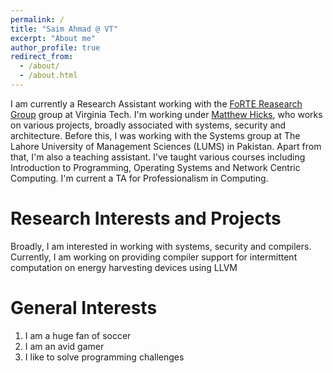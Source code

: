 ```yaml
---
permalink: /
title: "Saim Ahmad @ VT"
excerpt: "About me"
author_profile: true
redirect_from: 
  - /about/
  - /about.html
---
```


I am currently a Research Assistant working with the [FoRTE Reasearch Group](https://github.com/FoRTE-Research) group at Virginia Tech. I'm working under [Matthew Hicks](http://www.impedimenttoprogress.com/), who works on various projects, broadly associated with systems, security and architecture. Before this, I was working with the Systems group at The Lahore University of Management Sciences (LUMS) in Pakistan. Apart from that, I'm also a teaching assistant. I've taught various courses including Introduction to Programming, Operating Systems and Network Centric Computing. I'm current a TA for Professionalism in Computing.

Research Interests and Projects
======
Broadly, I am interested in working with systems, security and compilers. Currently, I am working on providing compiler support for intermittent computation on energy harvesting devices using LLVM

General Interests
======
1. I am a huge fan of soccer
1. I am an avid gamer
1. I like to solve programming challenges 



